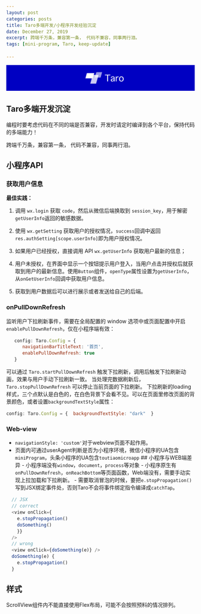 ```yaml
---
layout: post
categories: posts
title: Taro多端开发/小程序开发经验沉淀
date: December 27, 2019
excerpt: 跨端千万条，兼容第一条， 代码不兼容，同事两行泪。
tags: [mini-program, Taro, keep-update]

---
```

![$cover](/images/taro.png)


## Taro多端开发沉淀

编程时要考虑代码在不同的端是否兼容，开发时请定时编译到各个平台，保持代码的多端能力！

跨端千万条，兼容第一条， 代码不兼容，同事两行泪。

## 小程序API 

### 获取用户信息
**最佳实践：** 
1. 调用 `wx.login` 获取 `code`，然后从微信后端换取到 `session_key`，用于解密 `getUserInfo`返回的敏感数据。

2. 使用 `wx.getSetting` 获取用户的授权情况，`success`回调中返回`res.authSetting[scope.userInfo]`即为用户授权情况。

3. 如果用户已经授权，直接调用 API `wx.getUserInfo` 获取用户最新的信息；

4. 用户未授权，在界面中显示一个按钮提示用户登入，当用户点击并授权后就获取到用户的最新信息。使用`Button`组件，`openType`属性设置为`getUserInfo`，从`onGetUserInfo`回调中获取用户信息。 

5. 获取到用户数据后可以进行展示或者发送给自己的后端。

   

   

### onPullDownRefresh

监听用户下拉刷新事件，需要在全局配置的 window 选项中或页面配置中开启 `enablePullDownRefresh`，仅在小程序端有效： 
```js  
   config: Taro.Config = {  
      navigationBarTitleText: '首页',  
      enablePullDownRefresh: true  
   }
```
可以通过 `Taro.startPullDownRefresh` 触发下拉刷新，调用后触发下拉刷新动画，效果与用户手动下拉刷新一致。
当处理完数据刷新后，`Taro.stopPullDownRefresh` 可以停止当前页面的下拉刷新。 
下拉刷新的loading样式，三个点默认是白色的，在白色背景下会看不见。可以在页面里修改页面的背景颜色，或者设置`backgroundTextStyle`属性：
```js  
config: Taro.Config = {  backgroundTextStyle: "dark"  } 
```
### Web-view

 - `navigationStyle: 'custom'`对于webview页面不起作用。
 - 页面内可通过userAgent判断是否为小程序环境，微信小程序的UA包含`miniProgram`，头条小程序的UA包含`toutiaomicroapp` ## 小程序与WEB端差异  - 小程序端没有`window`，`document`，`process`等对象 - 小程序原生有`onPullDownRefresh`，`onReachBottom`等页面函数，Web端没有，需要手动实现上拉加载和下拉刷新。 - 需要取消冒泡的时候，要把`e.stopPropagation()`写到JSX绑定事件处，否则Taro不会将事件绑定指令编译成`catchTap`。

```js
  // JSX 
  // correct
  <view onClick={
    e.stopPropagation()
    doSomething()
    }}
  />
  // wrong
  <view onClick={doSomething(e)} />
  doSomething(e) {
    e.stopPropagation()
  }
```

## 样式
ScrollView组件内不能直接使用Flex布局，可能不会按照预料的情况排列。   
